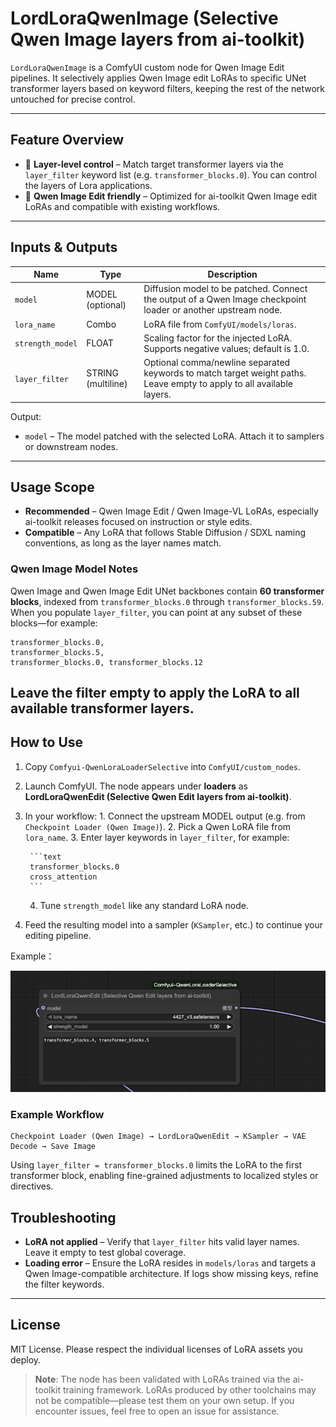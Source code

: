 # LordLoraQwenImage (Selective Qwen Image layers from ai-toolkit)

`LordLoraQwenImage` is a ComfyUI custom node for Qwen Image Edit pipelines. It selectively applies Qwen Image edit LoRAs to specific UNet transformer layers based on keyword filters, keeping the rest of the network untouched for precise control.

---

## Feature Overview

- 🎯 **Layer-level control** – Match target transformer layers via the `layer_filter` keyword list (e.g. `transformer_blocks.0`). You can control the layers of Lora applications.
- 🧩 **Qwen Image Edit friendly** – Optimized for ai-toolkit Qwen Image edit LoRAs and compatible with existing workflows.

---

## Inputs & Outputs

| Name | Type | Description |
|------|------|-------------|
| `model` | MODEL (optional) | Diffusion model to be patched. Connect the output of a Qwen Image checkpoint loader or another upstream node. |
| `lora_name` | Combo | LoRA file from `ComfyUI/models/loras`. |
| `strength_model` | FLOAT | Scaling factor for the injected LoRA. Supports negative values; default is 1.0. |
| `layer_filter` | STRING (multiline) | Optional comma/newline separated keywords to match target weight paths. Leave empty to apply to all available layers. |

Output:

- `model` – The model patched with the selected LoRA. Attach it to samplers or downstream nodes.

---

## Usage Scope

- **Recommended** – Qwen Image Edit / Qwen Image-VL LoRAs, especially ai-toolkit releases focused on instruction or style edits.
- **Compatible** – Any LoRA that follows Stable Diffusion / SDXL naming conventions, as long as the layer names match.
### Qwen Image Model Notes

Qwen Image and Qwen Image Edit UNet backbones contain **60 transformer blocks**, indexed from `transformer_blocks.0` through `transformer_blocks.59`. When you populate `layer_filter`, you can point at any subset of these blocks—for example:

```text
transformer_blocks.0,
transformer_blocks.5,
transformer_blocks.0, transformer_blocks.12
```

Leave the filter empty to apply the LoRA to all available transformer layers.
---

## How to Use

1. Copy `Comfyui-QwenLoraLoaderSelective` into `ComfyUI/custom_nodes`.
2. Launch ComfyUI. The node appears under **loaders** as **LordLoraQwenEdit (Selective Qwen Edit layers from ai-toolkit)**.
3. In your workflow:
		1. Connect the upstream MODEL output (e.g. from `Checkpoint Loader (Qwen Image)`).
	2. Pick a Qwen LoRA file from `lora_name`.
	3. Enter layer keywords in `layer_filter`, for example:

		```text
		transformer_blocks.0
		cross_attention
		```

	4. Tune `strength_model` like any standard LoRA node.
4. Feed the resulting model into a sampler (`KSampler`, etc.) to continue your editing pipeline.

Example：

![example](images/node_image.png)


### Example Workflow

```text
Checkpoint Loader (Qwen Image) → LordLoraQwenEdit → KSampler → VAE Decode → Save Image
```

Using `layer_filter = transformer_blocks.0` limits the LoRA to the first transformer block, enabling fine-grained adjustments to localized styles or directives.


## Troubleshooting

- **LoRA not applied** – Verify that `layer_filter` hits valid layer names. Leave it empty to test global coverage.
- **Loading error** – Ensure the LoRA resides in `models/loras` and targets a Qwen Image-compatible architecture. If logs show missing keys, refine the filter keywords.

---

## License

MIT License. Please respect the individual licenses of LoRA assets you deploy.

> **Note**: The node has been validated with LoRAs trained via the ai-toolkit training framework. LoRAs produced by other toolchains may not be compatible—please test them on your own setup. If you encounter issues, feel free to open an issue for assistance.
